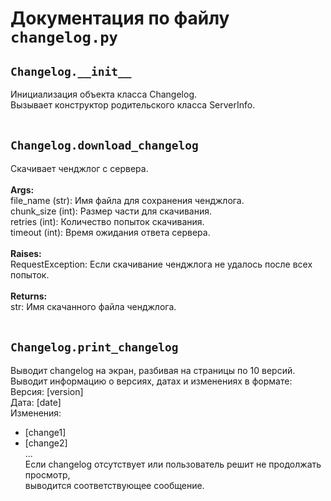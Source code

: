 # Документация по файлу `changelog.py`

## `Changelog.__init__`<br>
Инициализация объекта класса Changelog.<br>
Вызывает конструктор родительского класса ServerInfo.<br>
<br>
## `Changelog.download_changelog`<br>
Скачивает ченджлог с сервера.<br>
<br>**Args:**<br>
file_name (str): Имя файла для сохранения ченджлога.<br>
chunk_size (int): Размер части для скачивания.<br>
retries (int): Количество попыток скачивания.<br>
timeout (int): Время ожидания ответа сервера.<br>
<br>**Raises:**<br>
RequestException: Если скачивание ченджлога не удалось после всех попыток.<br>
<br>**Returns:**<br>
str: Имя скачанного файла ченджлога.<br>
<br>
## `Changelog.print_changelog`<br>
Выводит changelog на экран, разбивая на страницы по 10 версий.<br>
Выводит информацию о версиях, датах и изменениях в формате:<br>
Версия: [version]<br>
Дата: [date]<br>
Изменения:<br>
- [change1]<br>
- [change2]<br>
...<br>
Если changelog отсутствует или пользователь решит не продолжать просмотр,<br>
выводится соответствующее сообщение.<br>
<br>
